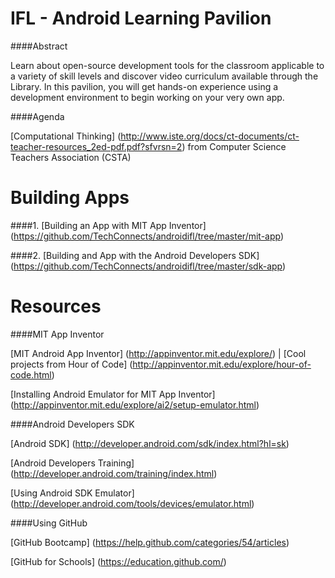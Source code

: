 IFL - Android Learning Pavilion
==========

####Abstract

Learn about open-source development tools for the classroom applicable to a variety of skill levels and discover video curriculum available through the Library. In this pavilion, you will get hands-on experience using a development environment to begin working on your very own app.   

####Agenda

[Computational Thinking] (http://www.iste.org/docs/ct-documents/ct-teacher-resources_2ed-pdf.pdf?sfvrsn=2) from Computer Science Teachers Association (CSTA) 

Building Apps
=====

####1. [Building an App with MIT App Inventor] (https://github.com/TechConnects/androidifl/tree/master/mit-app)

####2. [Building and App with the Android Developers SDK] (https://github.com/TechConnects/androidifl/tree/master/sdk-app)

Resources
=========

####MIT App Inventor

[MIT Android App Inventor] (http://appinventor.mit.edu/explore/) | [Cool projects from Hour of Code] (http://appinventor.mit.edu/explore/hour-of-code.html)

[Installing Android Emulator for MIT App Inventor] (http://appinventor.mit.edu/explore/ai2/setup-emulator.html)

####Android Developers SDK

[Android SDK] (http://developer.android.com/sdk/index.html?hl=sk)

[Android Developers Training] (http://developer.android.com/training/index.html)

[Using Android SDK Emulator] (http://developer.android.com/tools/devices/emulator.html)

####Using GitHub

[GitHub Bootcamp] (https://help.github.com/categories/54/articles)
 
[GitHub for Schools] (https://education.github.com/)


